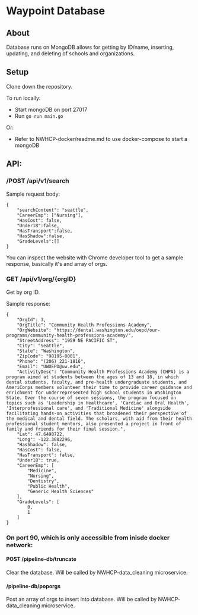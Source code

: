 # Waypoint Database


## About
Database runs on MongoDB allows for getting by ID/name, inserting, updating, and deleting of schools and organizations.

## Setup
Clone down the repository. 

To run locally:
  - Start mongoDB on port 27017
  - Run ```go run main.go```

Or:
  - Refer to NWHCP-docker/readme.md to use docker-compose to start a mongoDB

## API:

### /POST /api/v1/search

Sample request body:
```
{
    "searchContent": "seattle",
    "CareerEmp": ["Nursing"],
    "HasCost": false,
    "Under18":false, 
    "HasTransport":false, 
    "HasShadow":false, 
    "GradeLevels":[]
}
```
You can inspect the website with Chrome developer tool to get a sample response, basically it's and array of orgs.

### GET /api/v1/org/{orgID}

Get by org ID.

Sample response:
```
{
    "OrgId": 3,
    "OrgTitle": "Community Health Professions Academy",
    "OrgWebsite": "https://dental.washington.edu/oepd/our-programs/community-health-professions-academy/",
    "StreetAddress": "1959 NE PACIFIC ST",
    "City": "Seattle",
    "State": "Washington",
    "ZipCode": "98195-0001",
    "Phone": "(206) 221-1816",
    "Email": "UWOEPD@uw.edu",
    "ActivityDesc": "Community Health Professions Academy (CHPA) is a program aimed at students between the ages of 13 and 18, in which dental students, faculty, and pre-health undergraduate students, and AmeriCorps members volunteer their time to provide career guidance and enrichment for underrepresented high school students in Washington State. Over the course of seven sessions, the program focused on topics such as 'Leadership in Healthcare', 'Cardiac and Oral Health', 'Interprofessional care', and 'Traditional Medicine' alongside facilitating hands-on activities that broadened their perspective of the medical and dental field. The scholars, with aid from their health professional student mentors, also presented a project in front of family and friends for their final session.",
    "Lat": 47.6498722,
    "Long": -122.3082296,
    "HasShadow": false,
    "HasCost": false,
    "HasTransport": false,
    "Under18": true,
    "CareerEmp": [
        "Medicine",
        "Nursing",
        "Dentistry",
        "Public Health",
        "Generic Health Sciences"
    ],
    "GradeLevels": [
        0,
        1
    ]
}
```


### On port 90, which is only accessible from inisde docker network:

####  POST /pipeline-db/truncate

Clear the database. Will be called by NWHCP-data_cleaning microservice.

####   /pipeline-db/poporgs

Post an array of orgs to insert into database. Will be called by NWHCP-data_cleaning microservice.
